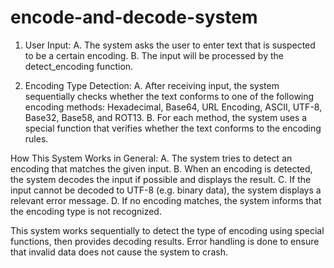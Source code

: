 # encode-and-decode-system
1. User Input:
A. The system asks the user to enter text that is suspected to be a certain encoding.
B. The input will be processed by the detect_encoding function.

2. Encoding Type Detection:
A. After receiving input, the system sequentially checks whether the text conforms to one of the following encoding methods: Hexadecimal, Base64, URL Encoding, ASCII, UTF-8, Base32, Base58, and ROT13.
B. For each method, the system uses a special function that verifies whether the text conforms to the encoding rules.

How This System Works in General:
A. The system tries to detect an encoding that matches the given input.
B. When an encoding is detected, the system decodes the input if possible and displays the result.
C. If the input cannot be decoded to UTF-8 (e.g. binary data), the system displays a relevant error message.
D. If no encoding matches, the system informs that the encoding type is not recognized.

This system works sequentially to detect the type of encoding using special functions, then provides decoding results. Error handling is done to ensure that invalid data does not cause the system to crash.
